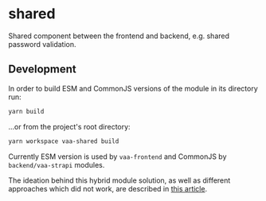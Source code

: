 # shared

Shared component between the frontend and backend, e.g. shared password validation.

## Development

In order to build ESM and CommonJS versions of the module in its directory run:

```bash
yarn build
```

...or from the project's root directory:

```bash
yarn workspace vaa-shared build
```

Currently ESM version is used by `vaa-frontend` and CommonJS by `backend/vaa-strapi` modules.

The ideation behind this hybrid module solution, as well as different approaches which did not work, are described in [this article](https://www.sensedeep.com/blog/posts/2021/how-to-create-single-source-npm-module.html).
